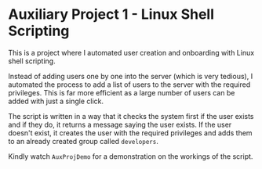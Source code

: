 # Auxiliary Project 1 - Linux Shell Scripting

This is a project where I automated user creation and onboarding with Linux shell scripting.

Instead of adding users one by one into the server (which is very tedious), I automated the process to add a list of users to the server with the required privileges. This is far more efficient as a large number of users can be added with just a single click.

The script is written in a way that it checks the system first if the user exists and if they do, it returns a message saying the user exists. If the user doesn't exist, it creates the user with the required privileges and adds them to an already created group called `developers`.

Kindly watch `AuxProjDemo` for a demonstration on the workings of the script.